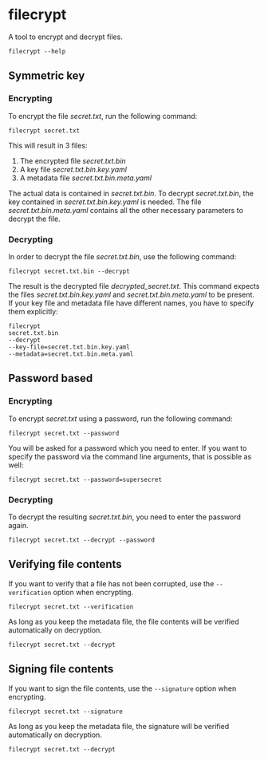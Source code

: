 # filecrypt

A tool to encrypt and decrypt files.

```shell
filecrypt --help
```

## Symmetric key

### Encrypting

To encrypt the file *secret.txt*, run the following command:

```shell
filecrypt secret.txt
```

This will result in 3 files:

1. The encrypted file *secret.txt.bin*
2. A key file *secret.txt.bin.key.yaml*
3. A metadata file *secret.txt.bin.meta.yaml*

The actual data is contained in *secret.txt.bin*.
To decrypt *secret.txt.bin*, the key contained in *secret.txt.bin.key.yaml* is needed.
The file *secret.txt.bin.meta.yaml* contains all the other necessary parameters to decrypt the file.

### Decrypting

In order to decrypt the file *secret.txt.bin*, use the following command:

```shell
filecrypt secret.txt.bin --decrypt
```

The result is the decrypted file *decrypted_secret.txt*.
This command expects the files *secret.txt.bin.key.yaml* and *secret.txt.bin.meta.yaml* to be present.
If your key file and metadata file have different names, you have to specify them explicitly:

```shell
filecrypt
secret.txt.bin
--decrypt
--key-file=secret.txt.bin.key.yaml
--metadata=secret.txt.bin.meta.yaml
```

## Password based

### Encrypting

To encrypt *secret.txt* using a password, run the following command:

```shell
filecrypt secret.txt --password
```

You will be asked for a password which you need to enter.
If you want to specify the password via the command line arguments,
that is possible as well:

```shell
filecrypt secret.txt --password=supersecret
```

### Decrypting

To decrypt the resulting *secret.txt.bin*, you need to enter the password again.

```shell
filecrypt secret.txt --decrypt --password
```

## Verifying file contents

If you want to verify that a file has not been corrupted, use the `--verification` option when encrypting.

```shell
filecrypt secret.txt --verification
```

As long as you keep the metadata file, the file contents will be verified automatically on decryption.

```shell
filecrypt secret.txt --decrypt
```

## Signing file contents

If you want to sign the file contents, use the `--signature` option when encrypting.

```shell
filecrypt secret.txt --signature
```

As long as you keep the metadata file, the signature will be verified automatically on decryption.

```shell
filecrypt secret.txt --decrypt
```
